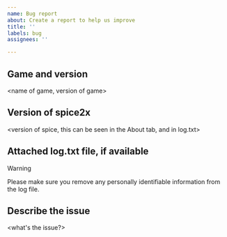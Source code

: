 ```yaml
---
name: Bug report
about: Create a report to help us improve
title: ''
labels: bug
assignees: ''

---
```


## Game and version
<name of game, version of game>

## Version of spice2x
<version of spice, this can be seen in the About tab, and in log.txt>

## Attached log.txt file, if available
> [!WARNING]
> Please make sure you remove any personally identifiable information from the log file.

## Describe the issue
<what's the issue?>
